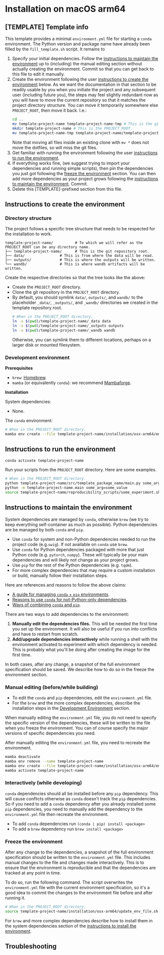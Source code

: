 # Installation on macOS arm64

## [TEMPLATE] Template info

This template provides a minimal `environment.yml` file for starting a `conda` environment.
The Python version and package name have already been filled by the `fill_template.sh` script.
It remains to

1. Specify your initial dependencies.
   Follow the [instructions to maintain the environment](#instructions-to-maintain-the-environment)
   up to (including) the manual editing section without actually creating the environment.
   Commit so that you can get back to this file to edit it manually.
2. Create the environment following the user
   [instructions to create the environment](#instructions-to-create-the-environment) below.
   As we want the documentation in that section to be readily usable by you when you initiate the project and
   any subsequent user (including future you),
   the steps may feel slightly redundant now as you will have to move the current repository
   so that it matches the project directory structure.
   You can move it temporarily somewhere else `PROJECT_ROOT`, then move it back.
   I.e.:
   ```bash
   cd ..
   mv template-project-name template-project-name-tmp # This is the git repository root.
   mkdir template-project-name # This is the PROJECT_ROOT.
   mv template-project-name-tmp template-project-name/template-project-name
   ```
   Note that moving all files inside an existing clone with `mv *` does not move the dotfiles, so will miss the git
   files.
3. Get familiar with running the environment following the user [instructions to
   run the environment](#instructions-to-run-the-environment).
4. If everything works fine, (we suggest trying to import your dependencies and running simple scripts), then
   pin the dependencies you just got following the [freeze the environment](#freeze-the-environment) section.
   You can then add more dependencies as your project grows following
   the [instructions to maintain the environment](#instructions-to-maintain-the-environment).
   Commit.
5. Delete this [TEMPLATE]-prefixed section from this file.

## Instructions to create the environment

### Directory structure

The project follows a specific tree structure that needs to be respected for the installation to work.

```
template-project-name/          # To which we will refer as the PROJECT_ROOT can be any directory name.
├── template-project-name/      # This is the git repository root.
├── data/                # This is from where the data will be read.
├── outputs/             # This is where the outputs will be written.
└── wandb/               # This is where wandb artifacts will be written.
```

Create the respective directories so that the tree looks like the above:

- Create the `PROJECT_ROOT` directory.
- Clone the git repository in the `PROJECT_ROOT` directory.
- By default, you should symlink `data/`, `outputs/`, and `wandb/` to the placeholder `_data/`, `_outputs/`, and `_wandb/`
  directories we created in the template repository root.
  ```bash
  # When in the PROJECT_ROOT directory.
  ln -s $(pwd)/template-project-name/_data data
  ln -s $(pwd)/template-project-name/_outputs outputs
  ln -s $(pwd)/template-project-name/_wandb wandb
  ```
  Otherwise, you can symlink them to different locations, perhaps on a larger disk or mounted filesystem.

### Development environment

**Prerequisites**

- `brew`: [Homebrew](https://brew.sh/).
- `mamba` (or equivalently `conda`): we recommend [Mambaforge](https://github.com/conda-forge/miniforge).

**Installation**

System dependencies:

- None.

The `conda` environment:

```bash
# When in the PROJECT_ROOT directory.
mamba env create --file template-project-name/installation/osx-arm64/environment.yml
```

## Instructions to run the environment

```bash
conda activate template-project-name
```

Run your scripts from the `PROJECT_ROOT` directory.
Here are some examples.

```bash
# When in the PROJECT_ROOT directory.
python template-project-name/src/template_package_name/main.py some_arg=some_value
python -m template-project-name.main some_arg=some_value
source template-project-name/reproducibility_scripts/some_experiment.sh
```

## Instructions to maintain the environment

System dependencies are managed by `conda`, otherwise `brew` (we try to keep everything self-container as much as
possible).
Python dependencies are be managed by both `conda` and `pip`.

- Use `conda` for system and non-Python dependencies needed to run the project code (e.g.`swig`).
  If not available on `conda` use `brew`.
- Use `conda` for Python dependencies packaged with more that just Python code (e.g. `pytorch`, `numpy`).
  These will typically be your main dependencies and will likely not change as your project grows.
- Use `pip` for the rest of the Python dependencies (e.g. `tqdm`).
- For more complex dependencies that may require a custom installation or build,
  manually follow their installation steps.

Here are references and reasons to follow the above claims:

* [A guide for managing `conda` + `pip` environments](https://docs.conda.io/projects/conda/en/latest/user-guide/tasks/manage-environments.html#using-pip-in-an-environment).
* [Reasons to  use `conda` for not-Python-only dependencies](https://numpy.org/install/#numpy-packages--accelerated-linear-algebra-libraries).
* [Ways of combining `conda` and `pip`](https://towardsdatascience.com/conda-essential-concepts-and-tricks-e478ed53b5b#42cb).

There are two ways to add dependencies to the environment:

1. **Manually edit the dependencies files.**
   This will be needed the first time you set up the environment.
   It will also be useful if you run into conflicts and have to restart from scratch.
2. **Add/upgrade dependencies interactively** while running a shell with the environment activated
   to experiment with which dependency is needed.
   This is probably what you'll be doing after creating the image for the first time.

In both cases, after any change, a snapshot of the full environment specification should be saved.
We describe how to do so in the freeze the environment section.

### Manual editing (before/while building)

- To edit the `conda` and `pip` dependencies, edit the `environment.yml` file.
- For the `brew` and the more complex dependencies, describe the installation steps in the
  [Development Environment](#development-environment) section.

When manually editing the `environment.yml` file, you do not need to specify the specific version of the dependencies,
these will be written to the file when you freeze the environment.
You can of course specify the major versions of specific dependencies you need.

After manually editing the `environment.yml` file, you need to recreate the environment.

```bash
mamba deactivate
mamba env remove --name template-project-name
mamba env create --file template-project-name/installation/osx-arm64/environment.yml
mamba activate template-project-name
```

### Interactively (while developing)

`conda` dependencies should all be installed before any `pip` dependency.
This will cause conflicts otherwise as `conda` doesn't track the `pip` dependencies.
So if you need to add a `conda` dependency after you already installed some `pip` dependencies, you need to
manually add the dependency to the `environment.yml` file then recreate the environment.

* To add `conda` dependencies run `(conda | pip) install <package>`
* To add a `brew`  dependency run `brew install <package>`

### Freeze the environment

After any change to the dependencies, a snapshot of the full environment specification should be written to the
`environment.yml` file.
This includes manual changes to the file and changes made interactively.
This is to ensure that the environment is reproducible and that the dependencies are tracked at any point in time.

To do so, run the following command.
The script overwrites the `environment.yml` file with the current environment specification,
so it's a good idea to commit the changes to the environment file before and after running it.

```bash
# When in the PROJECT_ROOT directory.
source template-project-name/installation/osx-arm64/update_env_file.sh
```

For `brew` and more complex dependencies describe how to install them in the system dependencies section of
the [instructions to install the environment](#instructions-to-install-the-environment).

## Troubleshooting
